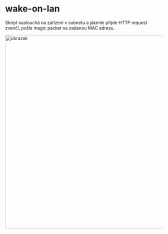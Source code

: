 # wake-on-lan

Skript naslouchá na zařízení v subnetu a jakmile přijde HTTP request zvenčí, pošle magic packet na zadanou MAC adresu.

<img width="940" height="619" alt="obrazek" src="https://github.com/user-attachments/assets/1d9819c7-ff69-48b2-ac46-82a06a22450c" />
